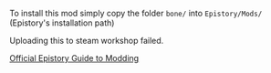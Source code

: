 To install this mod simply copy the folder `bone/` into `Epistory/Mods/` (Epistory's installation path)

Uploading this to steam workshop failed.

[Official Epistory Guide to Modding](https://steamcommunity.com/sharedfiles/filedetails/?id=673870802)